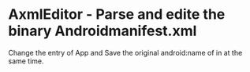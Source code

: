 # AxmlEditor - Parse and edite the binary Androidmanifest.xml

Change the entry of App and Save the original android:name of <application> in <meta-data> at the same time.
